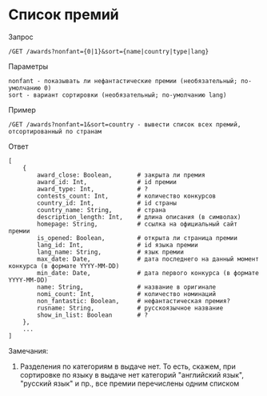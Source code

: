 # Список премий
Запрос
```
/GET /awards?nonfant={0|1}&sort={name|country|type|lang}
```
Параметры
```
nonfant - показывать ли нефантастические премии (необязательный; по-умолчанию 0)
sort - вариант сортировки (необязательный; по-умолчанию lang)
```
Пример
```
/GET /awards?nonfant=1&sort=country - вывести список всех премий, отсортированный по странам
```
Ответ
```
[
    {
        award_close: Boolean,       # закрыта ли премия
        award_id: Int,              # id премии
        award_type: Int,            # ?
        contests_count: Int,        # количество конкурсов
        country_id: Int,            # id страны
        country_name: String,       # страна
        description_length: Int,    # длина описания (в символах)
        homepage: String,           # ссылка на официальный сайт премии
        is_opened: Boolean,         # открыта ли страница премии
        lang_id: Int,               # id языка премии
        lang_name: String,          # язык премии
        max_date: Date,             # дата последнего на данный момент конкурса (в формате YYYY-MM-DD)
        min_date: Date,             # дата первого конкурса (в формате YYYY-MM-DD)
        name: String,               # название в оригинале
        nomi_count: Int,            # количество номинаций
        non_fantastic: Boolean,     # нефантастическая премия?
        rusname: String,            # русскоязычное название
        show_in_list: Boolean       # ?
    },
    ...
]
```
Замечания:
1. Разделения по категориям в выдаче нет. То есть, скажем, при сортировке по языку в выдаче нет категорий "английский язык", "русский язык" и пр., все премии перечислены одним списком
